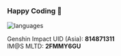 ### Happy Coding 👋

![languages](https://github-readme-stats.vercel.app/api/top-langs/?username=mc256&langs_count=10&layout=compact&theme=graywhite)

Genshin Impact UID (Asia): **814871311** <br/>
IM@S MLTD: **2FMMY6GU**

